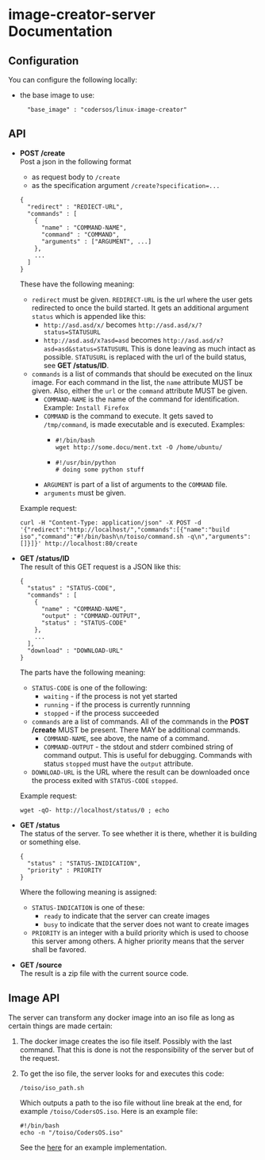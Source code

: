 image-creator-server Documentation
==================================


Configuration
-------------

You can configure the following locally:

- the base image to use:
  
        "base_image" : "codersos/linux-image-creator"

API
---

- **POST /create**  
  Post a json in the following format
  - as request body to `/create`
  - as the specification argument `/create?specification=...`
  
  ```
  {
    "redirect" : "REDIECT-URL",
    "commands" : [
      {
        "name" : "COMMAND-NAME",
        "command" : "COMMAND",
        "arguments" : ["ARGUMENT", ...]
      },
      ...
    ]
  }
  ```

  These have the following meaning:
  
  - `redirect` must be given. `REDIRECT-URL` is the url where the user
    gets redirected to once the build started. It gets an additional argument
    `status` which is appended like this:
     - `http://asd.asd/x/` becomes
       `http://asd.asd/x/?status=STATUSURL`
     - `http://asd.asd/x?asd=asd` becomes
       `http://asd.asd/x?asd=asd&status=STATUSURL`
    This is done leaving as much intact as possible.
    `STATUSURL` is replaced with the url of the build status,
    see **GET /status/ID**.
  - `commands` is a list of commands that should be executed on the
    linux image.
    For each command in the list, the `name` attribute MUST be given.
    Also, either the `url` or the `command` attribute MUST be given.
    - `COMMAND-NAME` is the name of the command for identification.
      Example: `Install Firefox`
    - `COMMAND` is the command to execute. It gets saved to
      `/tmp/command`, is made executable and is executed.
      Examples:
      - ```
        #!/bin/bash
        wget http://some.docu/ment.txt -O /home/ubuntu/
        ```
      - ```
        #!/usr/bin/python
        # doing some python stuff
        ```
    - `ARGUMENT` is part of a list of arguments to the `COMMAND` file.
    - `arguments` must be given.
  
  Example request:
  ```
  curl -H "Content-Type: application/json" -X POST -d '{"redirect":"http://localhost/","commands":[{"name":"build iso","command":"#!/bin/bash\n/toiso/command.sh -q\n","arguments":[]}]}' http://localhost:80/create
  ```
  
- **GET /status/ID**  
  The result of this GET request is a JSON like this:
  ```
  {
    "status" : "STATUS-CODE",
    "commands" : [
      {
        "name" : "COMMAND-NAME",
        "output" : "COMMAND-OUTPUT",
        "status" : "STATUS-CODE"
      },
      ...
    ],
    "download" : "DOWNLOAD-URL"
  }
  ```
  The parts have the following meaning:
  - `STATUS-CODE` is one of the following:
    - `waiting` - if the process is not yet started
    - `running` - if the process is currently runnning
    - `stopped` - if the process succeeded
  - `commands` are a list of commands.
    All of the commands in the **POST /create** MUST be present.
    There MAY be additional commands.
    - `COMMAND-NAME`, see above, the name of a command.
    - `COMMAND-OUTPUT` - the stdout and stderr combined string of command
      output. This is useful for debugging.
      Commands with status `stopped` must have the `output` attribute.
  - `DOWNLOAD-URL` is the URL where the result can be downloaded once the
    process exited with `STATUS-CODE` `stopped`.
  
  Example request:
  ```
  wget -qO- http://localhost/status/0 ; echo
  ```
- **GET /status**  
  The status of the server. To see whether it is there, whether it is building or something else.
  ```
  {
    "status" : "STATUS-INIDICATION",
    "priority" : PRIORITY
  }
  ```
  Where the following meaning is assigned:
  - `STATUS-INDICATION` is one of these:
    - `ready` to indicate that the server can create images
    - `busy` to indicate that the server does not want to create images
  - `PRIORITY` is an integer with a build priority which is used to choose this server among others.
    A higher priority means that the server shall be favored.
  
- **GET /source**  
  The result is a zip file with the current source code.

Image API
---------

The server can transform any docker image into an iso file as long as certain things are made certain:

1. The docker image creates the iso file itself. Possibly with the last command. That this is done is not the responsibility of the server but of the request.
2. To get the iso file, the server looks for and executes this code:

   ```
   /toiso/iso_path.sh
   ```

   Which outputs a path to the iso file without line break at the end, for example `/toiso/CodersOS.iso`.
   Here is an example file:
   
   ```
   #!/bin/bash
   echo -n "/toiso/CodersOS.iso"
   ```
   
   See the [here][toiso] for an example implementation.
   
   
 [toiso]: https://github.com/CodersOS/linux-iso-creator/blob/d7e66ba0922de31de37a012c81de8a1b5486de86/toiso/iso_path.sh
